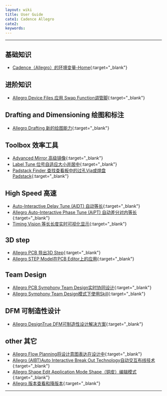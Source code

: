 ```yaml
---
layout: wiki
title: User Guide
cate1: Cadence Allegro
cate2: 
keywords: 
---
```


* * *

## 基础知识

* [Cadence（Allegro）的环境变量-Home](https://tiny-yhw.github.io//cadence-home){:target="_blank"}

## 进阶知识

* [Allegro Device Files 应用 Swap Function调管脚](https://tiny-yhw.github.io//allegro-device-file-swap-function){:target="_blank"}

## Drafting and Dimensioning 绘图和标注

- [Allegro Drafting 新的绘图能力](https://tiny-yhw.github.io//2023/06/13/cadence-allegro-drafting/){:target="_blank"}


## Toolbox 效率工具

- [Advanced Mirror 高级镜像](https://tiny-yhw.github.io//2023/06/15/cadence-allegro-advanced-mirror/){:target="_blank"}
- [Label Tune 位号自适应大小并居中](https://tiny-yhw.github.io//2023/06/15/cadence-allegro-label-tune/){:target="_blank"}
- [Padstack Finder 查找查看板中的过孔Via或焊盘Padstack](https://tiny-yhw.github.io//2023/06/15/cadence-allegro-padstack-finder/){:target="_blank"}

## High Speed 高速

- [Auto-Interactive Delay Tune (AIDT) 自动等长](https://tiny-yhw.github.io//2023/06/15/cadence-allegro-aidt/){:target="_blank"}
- [Allegro Auto-Interactive Phase Tune (AiPT) 自动差分对内等长](https://tiny-yhw.github.io//2023/06/15/cadence-allegro-aipt/){:target="_blank"}
- [Timing Vision 等长长度实时可视化显示](https://tiny-yhw.github.io//2023/06/15/cadence-allegro-timevision/){:target="_blank"}

## 3D step

- [Allegro PCB 导出3D Step](https://tiny-yhw.github.io//2023/06/15/cadence-allegro-pcb-3d-step/){:target="_blank"}
- [Allegro STEP Model在PCB Editor上的应用](https://tiny-yhw.github.io//2023/06/15/cadence-allegro-step-model/){:target="_blank"}

## Team Design

-  [Allegro PCB Symphony Team Design实时协同设计](https://tiny-yhw.github.io//2023/06/10/2023-06-10-cadence-allegro-symphony-team-design/){:target="_blank"}
-  [Allegro Symphony Team Design模式下使用Skill](https://tiny-yhw.github.io//2023/06/10/2023-06-10-cadence-allegro-symphony-team-design-skill/){:target="_blank"}

## DFM 可制造性设计

-  [Allegro DesignTrue DFM可制造性设计解决方案](https://tiny-yhw.github.io//2023/06/08/cadence-allegro-designtrue-dfm/){:target="_blank"}


## other 其它

- [Allegro Flow Planning将设计意图表达在设计中](https://tiny-yhw.github.io//2023/06/15/cadence-allegro-flow-planning/){:target="_blank"}
- [Allegro (AIBT)Auto Interactive Break Out Technology自动交互布线技术](https://tiny-yhw.github.io//2023/06/15/cadence-allegro-aibt/){:target="_blank"}
- [Allegro Shape Edit Application Mode Shape（铜皮）编辑模式](https://tiny-yhw.github.io//2023/06/15/cadence-allegro-shape-edit-application-mode/){:target="_blank"}
- [Allegro 版本查看和降版本](https://tiny-yhw.github.io//allegro-downrev){:target="_blank"}

* * *